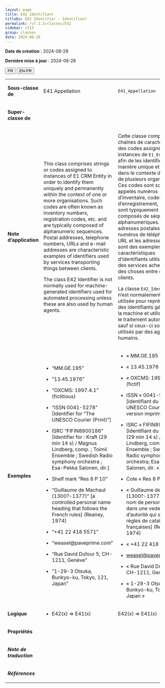 ```yaml
---
layout: page
title: E42 Identifiant
titleEn: E42 Identifier - Identifiant
permalink: /v7.1.3/classes/E42
sidebar: v713
group: classes
date: 2024-08-28
---
```


**Date de création** : 2024-08-28

**Dernière mise à jour** : 2024-08-28

<div class="lang-buttons">
 <button id="fr" class="activate">FR</button>
 <button id="en-fr">EN-FR</button>
</div>

<table>
<tbody>
<tr>
<td><p><strong>Sous-classe de</strong></p></td>
<td class="en">
<p>E41 Appellation</p>
</td>
<td>
<p><code class="language-plaintext highlighter-rouge">E41_Appellation</code></p>
</td>
</tr>
<tr>
<td><p><strong>Super-classe de</strong></p></td>
<td class="en">
</td>
<td>
</td>
</tr>
<tr>
<td><p><strong>Note d’application</strong></p></td>
<td class="en">
<p>This class comprises strings or codes assigned to instances of E1 CRM Entity in order to identify them uniquely and permanently within the context of one or more organisations. Such codes are often known as inventory numbers, registration codes, etc. and are typically composed of alphanumeric sequences. Postal addresses, telephone numbers, URLs and e-mail addresses are characteristic examples of identifiers used by services transporting things between clients.</p>
<p>The class E42 Identifier is not normally used for machine-generated identifiers used for automated processing unless these are also used by human agents. </p>
</td>
<td>
<p>Cette classe comprend des chaînes de caractères ou des codes assignés à des instances de <code class="language-plaintext highlighter-rouge">E1_Entité_CRM</code> afin de les identifier de manière unique et pérenne dans le contexte d’une ou de plusieurs organisations. Ces codes sont souvent appelés numéros d’inventaire, codes d’enregistrement, etc. et sont typiquement composés de séquences alphanumériques. Les adresses postales, les numéros de téléphone, les URL et les adresses courriel sont des exemples caractéristiques d’identifiants utilisés par des services acheminant des choses entre des clients. </p>
<p>La classe <code class="language-plaintext highlighter-rouge">E42_Identifiant</code> n’est normalement pas utilisée pour représenter des identifiants générés par la machine et utilisés pour le traitement automatisé, sauf si ceux-ci sont aussi utilisés par des agents humains. </p>
</td>
</tr>
<tr>
<td><p><strong>Exemples</strong></p></td>
<td class="en">
<ul>
<li><p>“MM.GE.195”</p>
</li>
<li><p>“13.45.1976”</p>
</li>
<li><p>“OXCMS: 1997.4.1” (fictitious)</p>
</li>
<li><p>“ISSN 0041-5278” [Identifier for “The UNESCO Courier (Print)”]</p>
</li>
<li><p>ISRC “FIFIN8900186” [Identifier for : Kraft (29 min 14 s) / Magnus Lindberg, comp. ; Toimii Ensemble ; Swedish Radio symphony orchestra ; Esa-Pekka Salonen, dir.]</p>
</li>
<li><p>Shelf mark “Res 8 P 10” </p>
</li>
<li><p>“Guillaume de Machaut (1300?-1377)” [a controlled personal name heading that follows the French rules] (Reaney, 1974)</p>
</li>
<li><p>“+41 22 418 5571”</p>
</li>
<li><p>“weasel@paveprime.com”</p>
</li>
<li><p>“Rue David Dufour 5, CH-1211, Genève”</p>
</li>
<li><p>“1-29-3 Otsuka, Bunkyo-ku, Tokyo, 121, Japan”</p>
</li>
</ul>
</td>
<td>
<ul>
<li><p>« MM.GE.195 »</p>
</li>
<li><p>« 13.45.1976 »</p>
</li>
<li><p>« OXCMS: 1997.4.1 » (fictif)</p>
</li>
<li><p>ISSN « 0041-5278 » [identifiant du « The UNESCO Courier » en version imprimée]</p>
</li>
<li><p>ISRC « FIFIN8900116 » [Identifiant du « Kraft (29 min 14 s) / Magnus Lindberg, comp.; Toimii Ensemble ; Swedish Radio symphony orchestra; Esa-Pekka Salonen, dir. »]</p>
</li>
<li><p>Cote « Res 8 P 10 »</p>
</li>
<li><p>« Guillaume de Machaut (1300?-1377) » [un nom de personne utilisé dans une vedette d’autorité qui suit les règles de catalogage françaises] (Reaney, 1974)</p>
</li>
<li><p>« +41 22 418 5571 »</p>
</li>
<li><p><a href="mailto:weasel@paveprime.com"><span class="underline">weasel@paveprime.com</span></a></p>
</li>
<li><p>« Rue David Dufour 5, CH-1211, Genève »</p>
</li>
<li><p>« 1-29-3 Otsuka, Bunkyo-ku, Tokyo, 121, Japan »</p>
</li>
</ul>
</td>
</tr>
<tr>
<td><p><strong>Logique</strong></p></td>
<td class="en">
<ul>
<li><p>E42(x) ⇒ E41(x)</p>
</li>
</ul>
</td>
<td>
<p>E42(x) ⇒ E41(x)</p>
</td>
</tr>
<tr>
<td><p><strong>Propriétés</strong></p></td>
<td class="en">
</td>
<td>
</td>
</tr>
<tr>
<td><p><strong><em>Note de traduction</em></strong></p></td>
<td colspan="2">
</td>
</tr>
<tr>
<td><p><strong><em>Références</em></strong></p></td>
<td colspan="2">
<p><em></em></p>
</td>
</tr>
</tbody>
</table>
